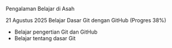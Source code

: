 Pengalaman Belajar di Asah

21 Agustus 2025
Belajar Dasar Git dengan GitHub (Progres 38%)
* Belajar pengertian Git dan GitHub
* Belajar tentang dasar Git
